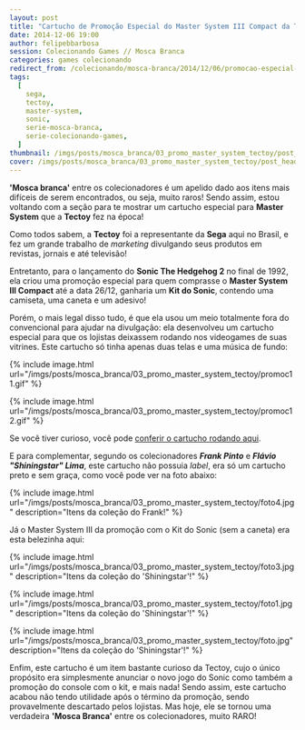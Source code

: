 ```yaml
---
layout: post
title: "Cartucho de Promoção Especial do Master System III Compact da Tectoy"
date: 2014-12-06 19:00
author: felipebbarbosa
session: Colecionando Games // Mosca Branca
categories: games colecionando
redirect_from: /colecionando/mosca-branca/2014/12/06/promocao-especial-master-system-3-tectoy.html
tags:
  [
    sega,
    tectoy,
    master-system,
    sonic,
    serie-mosca-branca,
    serie-colecionando-games,
  ]
thumbnail: /imgs/posts/mosca_branca/03_promo_master_system_tectoy/post_thumbnail.jpg
cover: /imgs/posts/mosca_branca/03_promo_master_system_tectoy/post_header.jpg
---
```


**'Mosca branca'** entre os colecionadores é um apelido dado aos itens mais difíceis de serem encontrados, ou seja, muito raros! Sendo assim, estou voltando com a seção para te mostrar um cartucho especial para **Master System** que a **Tectoy** fez na época!

<!--more-->

Como todos sabem, a **Tectoy** foi a representante da **Sega** aqui no Brasil, e fez um grande trabalho de _marketing_ divulgando seus produtos em revistas, jornais e até televisão!

Entretanto, para o lançamento do **Sonic The Hedgehog 2** no final de 1992, ela criou uma promoção especial para quem comprasse o **Master System III Compact** até a data 26/12, ganharia um **Kit do Sonic**, contendo uma camiseta, uma caneta e um adesivo!

Porém, o mais legal disso tudo, é que ela usou um meio totalmente fora do convencional para ajudar na divulgação: ela desenvolveu um cartucho especial para que os lojistas deixassem rodando nos videogames de suas vitrines. Este cartucho só tinha apenas duas telas e uma música de fundo:

{% include image.html url="/imgs/posts/mosca_branca/03_promo_master_system_tectoy/promoc11.gif" %}

{% include image.html url="/imgs/posts/mosca_branca/03_promo_master_system_tectoy/promoc12.gif" %}

Se você tiver curioso, você pode [conferir o cartucho rodando aqui](http://www.retrosega.com/game.php?id=417).

E para complementar, segundo os colecionadores **_Frank Pinto_** e **_Flávio "Shiningstar" Lima_**, este cartucho não possuia _label_, era só um cartucho preto e sem graça, como você pode ver na foto abaixo:

{% include image.html url="/imgs/posts/mosca_branca/03_promo_master_system_tectoy/foto4.jpg" description="Itens da coleção do Frank!" %}

Já o Master System III da promoção com o Kit do Sonic (sem a caneta) era esta belezinha aqui:

{% include image.html url="/imgs/posts/mosca_branca/03_promo_master_system_tectoy/foto3.jpg" description="Itens da coleção do 'Shiningstar'!" %}

{% include image.html url="/imgs/posts/mosca_branca/03_promo_master_system_tectoy/foto1.jpg" description="Itens da coleção do 'Shiningstar'!" %}

{% include image.html url="/imgs/posts/mosca_branca/03_promo_master_system_tectoy/foto.jpg" description="Itens da coleção do 'Shiningstar'!" %}

Enfim, este cartucho é um item bastante curioso da Tectoy, cujo o único propósito era simplesmente anunciar o novo jogo do Sonic como também a promoção do console com o kit, e mais nada! Sendo assim, este cartucho acabou não tendo utilidade após o término da promoção, sendo provavelmente descartado pelos lojistas. Mas hoje, ele se tornou uma verdadeira **'Mosca Branca'** entre os colecionadores, muito RARO!
